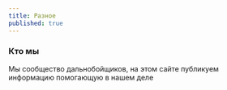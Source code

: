 ```yaml
---
title: Разное
published: true
---
```

### Кто мы

Мы сообщество дальнобойщиков, на этом сайте публикуем информацию помогающую в нашем деле
